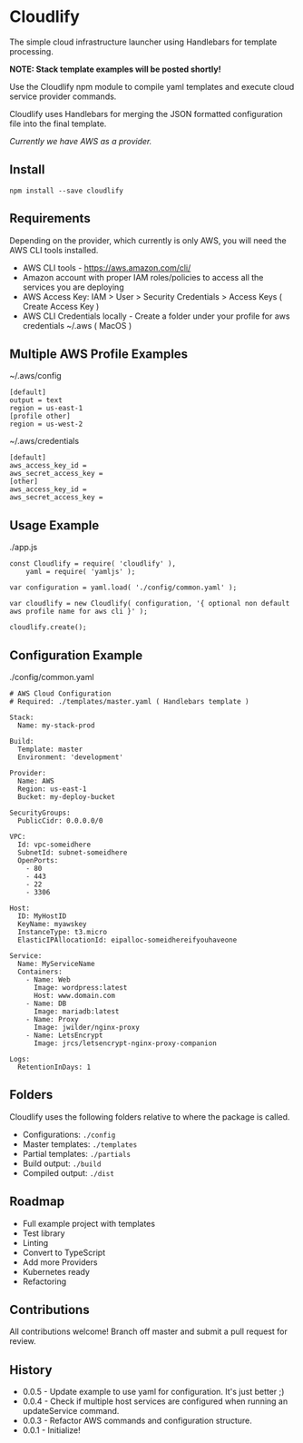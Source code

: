 # Cloudlify

The simple cloud infrastructure launcher using Handlebars for template processing.

**NOTE: Stack template examples will be posted shortly!**

Use the Cloudlify npm module to compile yaml templates and execute cloud service provider commands.

Cloudlify uses Handlebars for merging the JSON formatted configuration file into the final template.

*Currently we have AWS as a provider.*

## Install

```
npm install --save cloudlify
```

## Requirements

Depending on the provider, which currently is only AWS, you will need the AWS CLI tools installed.

* AWS CLI tools - https://aws.amazon.com/cli/
* Amazon account with proper IAM roles/policies to access all the services you are deploying
* AWS Access Key: IAM > User > Security Credentials > Access Keys ( Create Access Key )
* AWS CLI Credentials locally - Create a folder under your profile for aws credentials ~/.aws ( MacOS )

## Multiple AWS Profile Examples

~/.aws/config
```
[default]
output = text
region = us-east-1
[profile other]
region = us-west-2
```

~/.aws/credentials
```
[default]
aws_access_key_id = 
aws_secret_access_key = 
[other]
aws_access_key_id = 
aws_secret_access_key = 
```

## Usage Example

./app.js
```
const Cloudlify = require( 'cloudlify' ),
	yaml = require( 'yamljs' );
	
var configuration = yaml.load( './config/common.yaml' );

var cloudlify = new Cloudlify( configuration, '{ optional non default aws profile name for aws cli }' );

cloudlify.create();
```

## Configuration Example
./config/common.yaml
```
# AWS Cloud Configuration
# Required: ./templates/master.yaml ( Handlebars template )

Stack:
  Name: my-stack-prod

Build:
  Template: master
  Environment: 'development'

Provider:
  Name: AWS
  Region: us-east-1
  Bucket: my-deploy-bucket

SecurityGroups:
  PublicCidr: 0.0.0.0/0

VPC:
  Id: vpc-someidhere
  SubnetId: subnet-someidhere
  OpenPorts:
    - 80
    - 443
    - 22
    - 3306

Host:
  ID: MyHostID
  KeyName: myawskey
  InstanceType: t3.micro
  ElasticIPAllocationId: eipalloc-someidhereifyouhaveone

Service:
  Name: MyServiceName
  Containers:
    - Name: Web
      Image: wordpress:latest
      Host: www.domain.com
    - Name: DB
      Image: mariadb:latest
    - Name: Proxy
      Image: jwilder/nginx-proxy
    - Name: LetsEncrypt
      Image: jrcs/letsencrypt-nginx-proxy-companion

Logs:
  RetentionInDays: 1

```

## Folders

Cloudlify uses the following folders relative to where the package is called.

* Configurations: `./config`
* Master templates: `./templates`
* Partial templates: `./partials`
* Build output: `./build`
* Compiled output: `./dist`


## Roadmap

* Full example project with templates
* Test library
* Linting
* Convert to TypeScript
* Add more Providers
* Kubernetes ready
* Refactoring

## Contributions

All contributions welcome! Branch off master and submit a pull request for review.

## History

- 0.0.5 - Update example to use yaml for configuration. It's just better ;)
- 0.0.4 - Check if multiple host services are configured when running an updateService command.
- 0.0.3 - Refactor AWS commands and configuration structure.
- 0.0.1 - Initialize!
